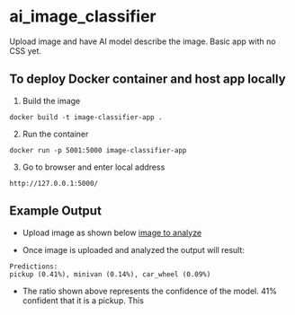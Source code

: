 # ai_image_classifier
Upload image and have AI model describe the image. Basic app with no CSS yet.

## To deploy Docker container and host app locally
1) Build the image
```
docker build -t image-classifier-app .
```
2) Run the container
```
docker run -p 5001:5000 image-classifier-app
```
3) Go to browser and enter local address
```
http://127.0.0.1:5000/
```

## Example Output
* Upload image as shown below
[image to analyze](ckopec1/ai_image_classifier/images/ford_lightning_still.png/)

* Once image is uploaded and analyzed the output will result:
```
Predictions:
pickup (0.41%), minivan (0.14%), car_wheel (0.09%)
```
* The ratio shown above represents the confidence of the model. 41% confident that it is a pickup. This 
